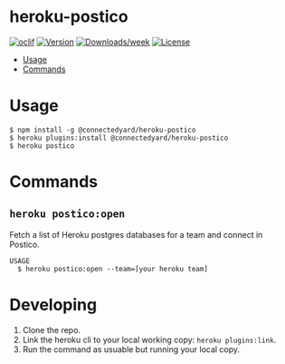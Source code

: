 heroku-postico
==============

[![oclif](https://img.shields.io/badge/cli-oclif-brightgreen.svg)](https://oclif.io)
[![Version](https://img.shields.io/npm/v/heroku-postico.svg)](https://npmjs.org/package/heroku-postico)
[![Downloads/week](https://img.shields.io/npm/dw/heroku-postico.svg)](https://npmjs.org/package/heroku-postico)
[![License](https://img.shields.io/npm/l/heroku-postico.svg)](https://github.com/PhinCo/heroku-postico/blob/master/package.json)

* [Usage](#usage)
* [Commands](#commands)

# Usage
```sh-session
$ npm install -g @connectedyard/heroku-postico
$ heroku plugins:install @connectedyard/heroku-postico
$ heroku postico
```

# Commands

## `heroku postico:open`

Fetch a list of Heroku postgres databases for a team and connect in Postico.

```
USAGE
  $ heroku postico:open --team=[your heroku team]
```


# Developing

1. Clone the repo.
2. Link the heroku cli to your local working copy: `heroku plugins:link`.
3. Run the command as usuable but running your local copy.
